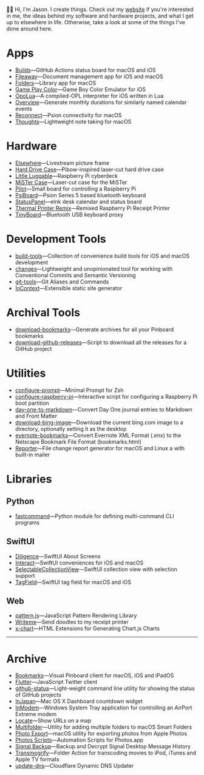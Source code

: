 👋🏻 Hi, I'm Jason. I create things. Check out my [website](https://jbmorley.co.uk) if you're interested in me, the ideas behind my software and hardware projects, and what I get up to elsewhere in life. Otherwise, take a look at some of the things I've done around here.

# Apps

- [Builds](https://github.com/inseven/builds)—GitHub Actions status board for macOS and iOS
- [Fileaway](https://github.com/inseven/fileaway)—Document management app for iOS and macOS
- [Folders](https://github.com/inseven/folders)—Library app for macOS
- [Game Play Color](https://github.com/gameplaycolor/gameplaycolor)—Game Boy Color Emulator for iOS
- [OpoLua](https://github.com/inseven/opolua)—A compiled-OPL interpreter for iOS written in Lua
- [Overview](https://github.com/inseven/overview)—Generate monthly durations for similarly named calendar events
- [Reconnect](https://github.com/inseven/reconnect)—Psion connectivity for macOS
- [Thoughts](https://github.com/inseven/thoughts)—Lightweight note taking for macOS

# Hardware

- [Elsewhere](https://github.com/inseven/elsewhere)—Livestream picture frame
- [Hard Drive Case](https://github.com/jbmorley/hard-drive-case)—Pibow-inspired laser-cut hard drive case
- [Little Luggable](https://github.com/jbmorley/little-luggable)—Raspberry Pi cyberdeck
- [MiSTer Case](https://github.com/jbmorley/mister-case)—Laser-cut case for the MiSTer
- [Pilot](https://github.com/jbmorley/pilot)—Small board for controlling a Raspberry Pi
- [PsiBoard](https://github.com/jbmorley/psiboard)—Psion Series 5 based bluetooth keyboard
- [StatusPanel](https://github.com/inseven/statuspanel)—eInk desk calendar and status board
- [Thermal Printer Remix](https://github.com/jbmorley/thermal-printer)—Remixed Raspberry Pi Receipt Printer
- [TinyBoard](https://github.com/inseven/tinyboard)—Bluetooth USB keyboard proxy

# Development Tools

- [build-tools](https://github.com/jbmorley/build-tools)—Collection of convenience build tools for iOS and macOS development
- [changes](https://github.com/jbmorley/changes)—Lightweight and unopinionated tool for working with Conventional Commits and Semantic Versioning
- [git-tools](https://github.com/jbmorley/git-tools)—Git Aliases and Commands
- [InContext](https://github.com/inseven/incontext)—Extensible static site generator

# Archival Tools

- [download-bookmarks](https://github.com/jbmorley/download-bookmarks)—Generate archives for all your Pinboard bookmarks
- [download-github-releases](https://github.com/jbmorley/download-github-releases)—Script to download all the releases for a GitHub project

# Utilities

- [configure-prompt](https://github.com/jbmorley/configure-prompt)—Minimal Prompt for Zsh
- [configure-raspberry-pi](https://github.com/jbmorley/configure-raspberry-pi)—Interactive script for configuring a Raspberry Pi boot partition
- [day-one-to-markdown](https://github.com/jbmorley/day-one-to-markdown)—Convert Day One journal entries to Markdown and Front Matter
- [download-bing-image](https://github.com/jbmorley/download-bing-image)—Download the current bing.com image to a directory, optionally setting it as the desktop
- [evernote-bookmarks](https://github.com/jbmorley/evernote-bookmarks)—Convert Evernote XML Format (.enx) to the Netscape Bookmark File Format (bookmarks.html)
- [Reporter](https://github.com/inseven/reporter)—File change report generator for macOS and Linux a with built-in mailer

# Libraries

## Python

- [fastcommand](https://github.com/jbmorley/fastcommand)—Python module for defining multi-command CLI programs

## SwiftUI

- [Diligence](https://github.com/inseven/diligence)—SwiftUI About Screens
- [Interact](https://github.com/jbmorley/interact)—SwiftUI conveniences for iOS and macOS
- [SelectableCollectionView](https://github.com/inseven/SelectableCollectionView)—SwiftUI collection view with selection support
- [TagField](https://github.com/jbmorley/TagField)—SwiftUI tag field for macOS and iOS

## Web

- [pattern.js](https://github.com/jbmorley/patternjs)—JavaScript Pattern Rendering Library
- [Writeme](https://github.com/jbmorley/writeme)—Send doodles to my receipt printer
- [x-chart](https://github.com/jbmorley/x-chart)—HTML Extensions for Generating Chart.js Charts

---

# Archive

- [Bookmarks](https://github.com/inseven/bookmarks)—Visual Pinboard client for macOS, iOS and iPadOS
- [Flutter](https://github.com/jbmorley/flutter)—JavaScript Twitter client
- [github-status](https://github.com/jbmorley/github-status)—Light-weight command line utility for showing the status of GitHub projects
- [InJapan](https://github.com/jbmorley/InJapan)—Mac OS X Dashboard countdown widget
- [InModem](https://github.com/jbmorley/inmodem)—Windows System Tray application for controlling an AirPort Extreme modem
- [Locate](https://github.com/jbmorley/locate)—Show URLs on a map
- [Multifolder](https://github.com/inseven/multifolder)—Utility for adding multiple folders to macOS Smart Folders
- [Photo Export](https://github.com/jbmorley/photo-export)—macOS utility for exporting photos from Apple Photos
- [Photos Scripts](https://github.com/jbmorley/photos-scripts)—Automation Scripts for Photos.app
- [Signal Backup](https://github.com/jbmorley/signal-backup)—Backup and Decrypt Signal Desktop Message History
- [Transmogrify](https://github.com/jbmorley/transmogrify)—Folder Action for transcoding movies to iPod, iTunes and Apple TV formats
- [update-dns](https://github.com/jbmorley/update-dns)—Cloudflare Dynamic DNS Updater
